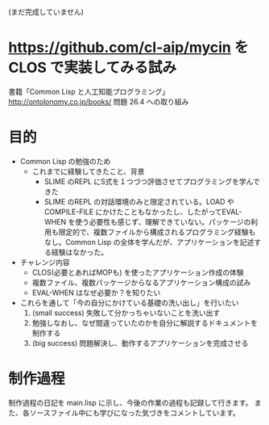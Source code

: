 (まだ完成していません)

# https://github.com/cl-aip/mycin をCLOS で実装してみる試み

書籍「Common Lisp と人工知能プログラミング」 http://ontolonomy.co.jp/books/ 問題 26.4 への取り組み 

# 目的

- Common Lisp の勉強のため
  - これまでに経験してきたこと、背景
    - SLIME のREPL にS式を１つづつ評価させてプログラミングを学んできた
    - SLIME のREPL の対話環境のみと限定されている。LOAD やCOMPILE-FILE にかけたこともなかったし、したがってEVAL-WHEN を使う必要性も感じず、理解できていない。パッケージの利用も限定的で、複数ファイルから構成されるプログラミング経験もなし。Common Lisp の全体を学んだが、アプリケーションを記述する経験はなかった。
- チャレンジ内容
  - CLOS(必要とあればMOPも) を使ったアプリケーション作成の体験
  - 複数ファイル、複数パッケージからなるアプリケーション構成の試み
  - EVAL-WHEN はなぜ必要か？を知りたい
- これらを通して「今の自分にかけている基礎の洗い出し」を行いたい
  1. (small success) 失敗して分かっちゃいないことを洗い出す
  2. 勉強しなおし、なぜ間違っていたのかを自分に解説するドキュメントを制作する
  3. (big success) 問題解決し、動作するアプリケーションを完成させる

# 制作過程

制作過程の日記を main.lisp に示し、今後の作業の過程も記録して行きます。
また、各ソースファイル中にも学びになった気づきをコメントしています。

